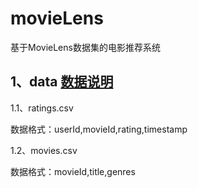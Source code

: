 # movieLens
基于MovieLens数据集的电影推荐系统

## 1、data [数据说明](http://files.grouplens.org/datasets/movielens/ml-latest-small-README.html)
1.1、ratings.csv

数据格式：userId,movieId,rating,timestamp


1.2、movies.csv

数据格式：movieId,title,genres
